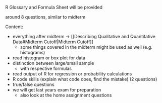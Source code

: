 R Glossary and Formula Sheet will be provided

around 8 questions, similar to midterm

Content:
- everything after midterm -> [[Describing Qualitative and Quantitative Data#Midterm Cutoff|Midterm Cutoff]]
	- some things covered in the midterm might be used as well (e.g. histograms)
- read histogram or box plot for data
- distinction between large/small sample
	- with respective formulas
- read output of R for regression or probability calculations
- R code skills (explain what code does, find the mistake) (2 questions)
- true/false questions
- we will get last years exam for preparation
	- also look at the home assignment questions